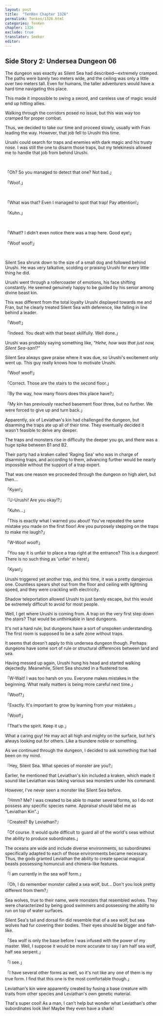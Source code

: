 ```yaml
---
layout: post
title:  "TenKen Chapter 1326"
permalink: Tenken/1326.html
categories: TenKen
chapter: 1326
exclude: true
translator: Seeker
editor: 
---
```

<h2>Side Story 2: Undersea Dungeon 06</h2>

The dungeon was exactly as Silent Sea had described—extremely cramped. The paths were barely two meters wide, and the ceiling was only a little over two meters tall. Even for humans, the taller adventurers would have a hard time navigating this place.

This made it impossible to swing a sword, and careless use of magic would end up hitting allies.

Walking through the corridors posed no issue, but this was way too cramped for proper combat.

Thus, we decided to take our time and proceed slowly, usually with Fran leading the way. However, that job fell to Urushi this time.

Urushi could search for traps and enemies with dark magic and his trusty nose. I was still the one to disarm those traps, but my telekinesis allowed me to handle that job from behind Urushi.

<br/>

「Oh? So you managed to detect that one? Not bad.」

「Woof.」

<br/>

「What was that? Even I managed to spot that trap! Pay attention!」

「Kuhn.」

<br/>

「What!? I didn't even notice there was a trap here. Good eye!」

「Woof woof!」

<br/>

Silent Sea shrunk down to the size of a small dog and followed behind Urushi. He was very talkative, scolding or praising Urushi for every little thing he did.

Urushi went through a rollercoaster of emotions, his face shifting constantly. He seemed genuinely happy to be guided by his senior among divine beast kin.

This was different from the total loyalty Urushi displayed towards me and Fran, but he clearly treated Silent Sea with deference, like falling in line behind a leader.

「Woof!」

「Indeed. You dealt with that beast skillfully. Well done.」

Urushi was probably saying something like, *"Hehe, how was that just now, Silent Sea-san!?"*

Silent Sea always gave praise where it was due, so Urushi's excitement only went up. This guy really knows how to motivate Urushi. 

「Woof woof!」

「Correct. Those are the stairs to the second floor.」

『By the way, how many floors does this place have?』

「My kin has previously reached basement floor three, but no further. We were forced to give up and turn back.」

Apparently, six of Leviathan's kin had challenged the dungeon, but disarming the traps ate up all of their time. They eventually decided it wasn't feasible to delve any deeper.

The traps and monsters rise in difficulty the deeper you go, and there was a huge spike between B1 and B2.

Their party had a kraken called 'Raging Sea' who was in charge of disarming traps, and according to them, advancing further would be nearly impossible without the support of a trap expert.

That was one reason we proceeded through the dungeon on high alert, but then...

「Kyan!」

『U-Urushi! Are you okay!?』

「Kuhn…」

「This is exactly what I warned you about! You've repeated the same mistake you made on the first floor! Are you purposely stepping on the traps to make me laugh?」

「W-Woof woof!」

「You say it is unfair to place a trap right at the entrance? This is a dungeon! There is no such thing as 'unfair' in here!」

「Kyan!」

Urushi triggered yet another trap, and this time, it was a pretty dangerous one. Countless spears shot out from the floor and ceiling with lightning speed, and they were crackling with electricity.

Shadow teleportation allowed Urushi to just barely escape, but this would be extremely difficult to avoid for most people.

Well, I get where Urushi is coming from. A trap on the very first step down the stairs? That would be unthinkable in land dungeons.

It's not a hard rule, but dungeons have a sort of unspoken understanding. The first room is supposed to be a safe zone without traps.

It seems that doesn't apply to this undersea dungeon though. Perhaps dungeons have some sort of rule or structural differences between land and sea.

Having messed up again, Urushi hung his head and started walking dejectedly. Meanwhile, Silent Sea shouted in a flustered tone.

「W-Wait! I was too harsh on you. Everyone makes mistakes in the beginning. What really matters is being more careful next time.」

「Woof?」

「Exactly. It's important to grow by learning from your mistakes.」

「Woof!」

「That's the spirit. Keep it up.」

What a caring guy! He may act all high and mighty on the surface, but he's always looking out for others. Like a tsundere noble or something.

As we continued through the dungeon, I decided to ask something that had been on my mind.

『Hey, Silent Sea. What species of monster are you?』

Earlier, he mentioned that Leviathan's kin included a kraken, which made it sound like Leviathan was taking various sea monsters under his command.

However, I've never seen a monster like Silent Sea before.

「Hmm? Me? I was created to be able to master several forms, so I do not possess any specific species name. Appraisal should label me as "Leviathan Kin".」

『Created? By Leviathan?』

「Of course. It would quite difficult to guard all of the world's seas without the ability to produce subordinates.」

The oceans are wide and include diverse environments, so subordinates specifically adapted to each of those environments became necessary. Thus, the gods granted Leviathan the ability to create special magical beasts possessing homunculi and chimera-like features.

「I am currently in the sea wolf form.」

『Oh, I do remember monster called a sea wolf, but... Don't you look pretty different from them?』

Sea wolves, true to their name, were monsters that resembled wolves. They were characterized by being good swimmers and possessing the ability to run on top of water surfaces.

Silent Sea's tail and dorsal fin did resemble that of a sea wolf, but sea wolves had fur covering their bodies. Their eyes should be bigger and fish-like.

「Sea wolf is only the base before I was infused with the power of my master. Well, I suppose it would be more accurate to say I am half sea wolf, half sea serpent.」

「I see.」

「I have several other forms as well, so it's not like any one of them is my true form. I find that this one is the most comfortable though.」

Leviathan's kin were apparently created by fusing a base creature with traits from other species and Leviathan's own genetic material.

That's super cool! As a man, I can't help but wonder what Leviathan's other subordinates look like! Maybe they even have a shark!

